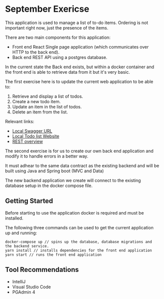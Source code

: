 # September Exericse

This application is used to manage a list of to-do items. Ordering is not important right now, just the presence of the items.

There are two main components for this application:
* Front end React Single page application (which communicates over HTTP to the back end).
* Back end REST API using a postgres database.


In the current state the Back end exists, but within a docker container and the front end is able to retrieve data from it but it's very basic.

The first exercise here is to update the current web application to be able to:
1. Retrieve and display a list of todos.
2. Create a new todo item.
3. Update an item in the list of todos.
4. Delete an item from the list.

Relevant links:
- [Local Swagger URL](http://localhost/swagger/index.html)
- [Local Todo list Website](http://localhost:3000/)
- [REST overview](https://restfulapi.net/)

The second exercise is for us to create our own back end application and modify it to handle errors in a better way.

It must adhear to the same data contract as the existing backend and will be built using Java and Spring boot (MVC and Data)

The new backend application we create will connect to the existing database setup in the docker compose file.


## Getting Started

Before starting to use the application docker is required and must be installed.

The following three commands can be used to get the current application up and running:

```
docker-compose up // spins up the database, database migrations and the backend service.
yarn install // installs dependencies for the front end application
yarn start // runs the front end application
```

## Tool Recommendations
- IntelliJ
- Visual Studio Code 
- PGAdmin 4
